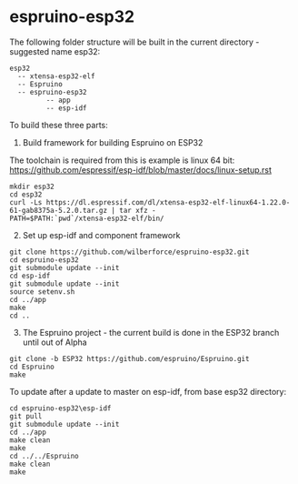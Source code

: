 # espruino-esp32


The following folder structure will be built in the current directory - suggested name esp32:

```
esp32 
  -- xtensa-esp32-elf
  -- Espruino
  -- espruino-esp32
         -- app
         -- esp-idf
```
         
To build these three parts:

1. Build framework for building Espruino on ESP32

The toolchain is required from this is example is linux 64 bit:
https://github.com/espressif/esp-idf/blob/master/docs/linux-setup.rst

```
mkdir esp32
cd esp32
curl -Ls https://dl.espressif.com/dl/xtensa-esp32-elf-linux64-1.22.0-61-gab8375a-5.2.0.tar.gz | tar xfz -
PATH=$PATH:`pwd`/xtensa-esp32-elf/bin/
```

2. Set up esp-idf and component framework
```
git clone https://github.com/wilberforce/espruino-esp32.git
cd espruino-esp32
git submodule update --init
cd esp-idf
git submodule update --init
source setenv.sh
cd ../app
make
cd ..
```

3. The Espruino project - the current build is done in the ESP32 branch until out of Alpha
```
git clone -b ESP32 https://github.com/espruino/Espruino.git
cd Espruino
make
```

To update after a update to master on esp-idf, from base esp32 directory:
```
cd espruino-esp32\esp-idf
git pull
git submodule update --init
cd ../app
make clean
make
cd ../../Espruino
make clean
make
```

